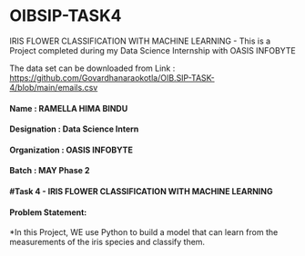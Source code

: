 # OIBSIP-TASK4
IRIS FLOWER CLASSIFICATION WITH MACHINE LEARNING - This is a Project completed during my Data Science Internship with OASIS INFOBYTE

The data set can be downloaded from Link : https://github.com/Govardhanaraokotla/OIB.SIP-TASK-4/blob/main/emails.csv

#### Name : RAMELLA HIMA BINDU
#### Designation : Data Science Intern  
#### Organization : OASIS INFOBYTE
#### Batch :  MAY Phase 2
#### #Task 4 - IRIS FLOWER CLASSIFICATION WITH MACHINE LEARNING
#### Problem Statement:

*In this Project, WE use Python to build a model that can learn from the
measurements of the iris species and classify them.
